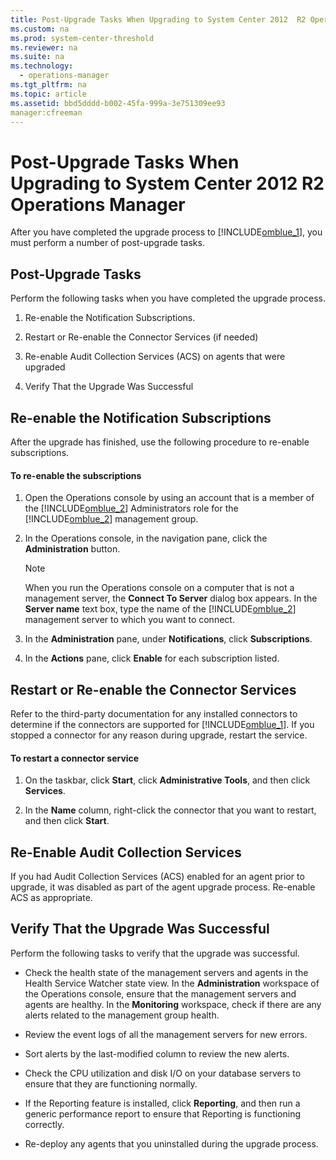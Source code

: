 ```yaml
---
title: Post-Upgrade Tasks When Upgrading to System Center 2012  R2 Operations Manager
ms.custom: na
ms.prod: system-center-threshold
ms.reviewer: na
ms.suite: na
ms.technology: 
  - operations-manager
ms.tgt_pltfrm: na
ms.topic: article
ms.assetid: bbd5dddd-b002-45fa-999a-3e751309ee93
manager:cfreeman
---
```

# Post-Upgrade Tasks When Upgrading to System Center 2012  R2 Operations Manager
After you have completed the upgrade process to [!INCLUDE[omblue_1](../../om/manage/includes/omblue_1_md.md)], you must perform a number of post\-upgrade tasks.  
  
## Post\-Upgrade Tasks  
Perform the following tasks when you have completed the upgrade process.  
  
1.  Re\-enable the Notification Subscriptions.  
  
2.  Restart or Re\-enable the Connector Services \(if needed\)  
  
3.  Re\-enable Audit Collection Services \(ACS\) on agents that were upgraded  
  
4.  Verify That the Upgrade Was Successful  
  
## Re\-enable the Notification Subscriptions  
After the upgrade has finished, use the following procedure to re\-enable subscriptions.  
  
#### To re\-enable the subscriptions  
  
1.  Open the Operations console by using an account that is a member of the [!INCLUDE[omblue_2](../../om/manage/includes/omblue_2_md.md)] Administrators role for the [!INCLUDE[omblue_2](../../om/manage/includes/omblue_2_md.md)] management group.  
  
2.  In the Operations console, in the navigation pane, click the **Administration** button.  
  
    > [!NOTE]  
    > When you run the Operations console on a computer that is not a management server, the **Connect To Server** dialog box appears. In the **Server name** text box, type the name of the [!INCLUDE[omblue_2](../../om/manage/includes/omblue_2_md.md)] management server to which you want to connect.  
  
3.  In the **Administration** pane, under **Notifications**, click **Subscriptions**.  
  
4.  In the **Actions** pane, click **Enable** for each subscription listed.  
  
## Restart or Re\-enable the Connector Services  
Refer to the third\-party documentation for any installed connectors to determine if the connectors are supported for [!INCLUDE[omblue_1](../../om/manage/includes/omblue_1_md.md)].  If you stopped a connector for any reason during upgrade, restart the service.  
  
#### To restart a connector service  
  
1.  On the taskbar, click **Start**, click **Administrative Tools**, and then click **Services**.  
  
2.  In the **Name** column, right\-click the connector that you want to restart, and then click **Start**.  
  
## Re\-Enable Audit Collection Services  
If you had Audit Collection Services \(ACS\) enabled for an agent prior to upgrade, it was disabled as part of the agent upgrade process. Re\-enable ACS as appropriate.  
  
## Verify That the Upgrade Was Successful  
Perform the following tasks to verify that the upgrade was successful.  
  
-   Check the health state of the management servers and agents in the Health Service Watcher state view. In the **Administration** workspace of the Operations console, ensure that the management servers and agents are healthy. In the **Monitoring** workspace, check if there are any alerts related to the management group health.  
  
-   Review the event logs of all the management servers for new errors.  
  
-   Sort alerts by the last\-modified column to review the new alerts.  
  
-   Check the CPU utilization and disk I\/O on your database servers to ensure that they are functioning normally.  
  
-   If the Reporting feature is installed, click **Reporting**, and then run a generic performance report to ensure that Reporting is functioning correctly.  
  
-   Re\-deploy any agents that you uninstalled during the upgrade process.  
  

